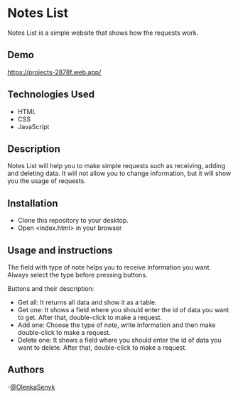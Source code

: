 # Notes List

Notes List is a simple website that shows how the requests work.

## Demo
https://projects-2878f.web.app/

## Technologies Used

 - HTML
 - CSS
 - JavaScript
 
## Description

Notes List will help you to make simple requests such as receiving, adding and deleting data. It will not allow you to change information, but it will show you the usage of requests.

## Installation

- Clone this repository to your desktop.
- Open <index.html> in your browser

## Usage and instructions

The field with type of note helps you to receive information you want. Always select the type before pressing buttons. 

Buttons and their description: 
 - Get all: It returns all data and show it as a table.
 - Get one: It shows a field where you should enter the id of data you want to get. After that, double-click to make a request.
 - Add one: Choose the type of note, write information and then make double-click to make a request.
 - Delete one: It shows a field where you should enter the id of data you want to delete. After that, double-click to make a request.
    
## Authors

-[@OlenkaSenyk](https://github.com/OlenkaSenyk)
